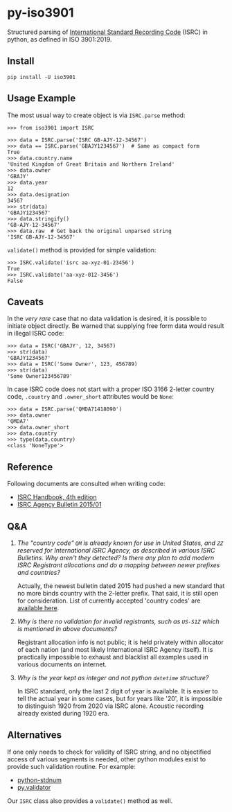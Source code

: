 # py-iso3901
Structured parsing of [International Standard Recording Code](https://isrc.ifpi.org/en/) (ISRC) in python, as defined in ISO 3901:2019.

## Install

`pip install -U iso3901`

## Usage Example

The most usual way to create object is via `ISRC.parse` method:

```pycon
>>> from iso3901 import ISRC

>>> data = ISRC.parse('ISRC GB-AJY-12-34567')
>>> data == ISRC.parse('GBAJY1234567')  # Same as compact form
True
>>> data.country.name
'United Kingdom of Great Britain and Northern Ireland'
>>> data.owner
'GBAJY'
>>> data.year
12
>>> data.designation
34567
>>> str(data)
'GBAJY1234567'
>>> data.stringify()
'GB-AJY-12-34567'
>>> data.raw  # Get back the original unparsed string
'ISRC GB-AJY-12-34567'
```

`validate()` method is provided for simple validation:

```pycon
>>> ISRC.validate('isrc aa-xyz-01-23456')
True
>>> ISRC.validate('aa-xyz-012-3456')
False
```

## Caveats

In the _very rare_ case that no data validation is desired, it is possible to initiate object directly. Be warned that supplying free form data would result in illegal ISRC code:

```pycon
>>> data = ISRC('GBAJY', 12, 34567)
>>> str(data)
'GBAJY1234567'
>>> data = ISRC('Some Owner', 123, 456789)
>>> str(data)
'Some Owner123456789'
```

In case ISRC code does not start with a proper ISO 3166 2-letter country code, `.country` and `.owner_short` attributes would be `None`:

```pycon
>>> data = ISRC.parse('QMDA71418090')
>>> data.owner
'QMDA7'
>>> data.owner_short
>>> data.country
>>> type(data.country)
<class 'NoneType'>
```

## Reference

Following documents are consulted when writing code:

- [ISRC Handbook, 4th edition](https://www.ifpi.org/wp-content/uploads/2021/02/ISRC_Handbook.pdf)
- [ISRC Agency Bulletin 2015/01](https://isrc.ifpi.org/downloads/ISRC_Bulletin-2015-01.pdf)

## Q&A

1. _The "country code" `QM` is already known for use in United States, and `ZZ` reserved for International ISRC Agency, as described in various ISRC Bulletins. Why aren't they detected? Is there any plan to add modern ISRC Registrant allocations and do a mapping between newer prefixes and countries?_

   Actually, the newest bulletin dated 2015 had pushed a new standard that no more binds country with the 2-letter prefix. That said, it is still open for consideration. List of currently accepted 'country codes' are [available here](https://isrc.ifpi.org/downloads/Valid_Characters.pdf).

2. _Why is there no validation for invalid registrants, such as `US-S1Z` which is mentioned in above documents?_

   Registrant allocation info is not public; it is held privately within allocator of each nation (and most likely International ISRC Agency itself). It is practically impossible to exhaust and blacklist all examples used in various documents on internet.

3. _Why is the year kept as integer and not python `datetime` structure?_

   In ISRC standard, only the last 2 digit of year is available. It is easier to tell the actual year in some cases, but for years like '20', it is impossible to distinguish 1920 from 2020 via ISRC alone. Acoustic recording already existed during 1920 era.

## Alternatives

If one only needs to check for validity of ISRC string, and no objectified access of various segments is needed, other python modules exist to provide such validation routine. For example:

- [python-stdnum](https://pypi.org/project/python-stdnum/)
- [py.validator](https://pypi.org/project/py-validator/)

Our `ISRC` class also provides a `validate()` method as well.
